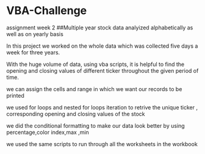 # VBA-Challenge
assignment week 2
##Multiple year stock data analyized alphabetically as well as on yearly basis

In this project we worked on the whole data which was collected five days a week for three years.

With the huge volume of data, using vba scripts, it is helpful to find the opening and closing values of different ticker throughout the given period of time.

we can assign the cells and range in which we want our records to be printed

we used for loops and nested for loops iteration to retrive the unique ticker , corresponding opening and closing values of the stock

we did the conditional formatting to make our data look better by using percentage,color index,max ,min 

we used the same scripts to run through all the worksheets in the workbook
 
